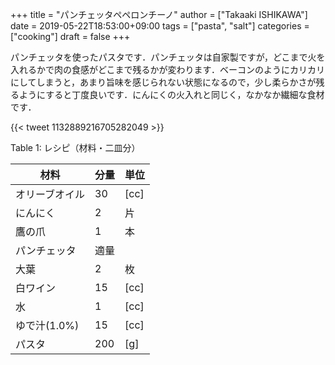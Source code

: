 +++
title = "パンチェッタペペロンチーノ"
author = ["Takaaki ISHIKAWA"]
date = 2019-05-22T18:53:00+09:00
tags = ["pasta", "salt"]
categories = ["cooking"]
draft = false
+++

パンチェッタを使ったパスタです．パンチェッタは自家製ですが，どこまで火を入れるかで肉の食感がどこまで残るかが変わります．ベーコンのようにカリカリにしてしまうと，あまり旨味を感じられない状態になるので，少し柔らかさが残るようにすると丁度良いです．にんにくの火入れと同じく，なかなか繊細な食材です．

{{< tweet 1132889216705282049 >}}

<div class="table-caption">
  <span class="table-number">Table 1</span>:
  レシピ（材料・二皿分）
</div>

| 材料      | 分量 | 単位 |
|---------|----|----|
| オリーブオイル | 30  | [cc] |
| にんにく  | 2   | 片   |
| 鷹の爪    | 1   | 本   |
| パンチェッタ | 適量 |      |
| 大葉      | 2   | 枚   |
| 白ワイン  | 15  | [cc] |
| 水        | 1   | [cc] |
| ゆで汁(1.0%) | 15  | [cc] |
| パスタ    | 200 | [g]  |

